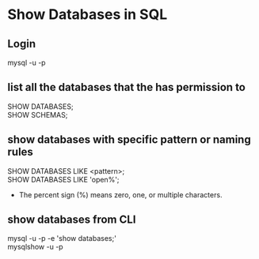 # Show Databases in SQL

## Login

mysql -u <user> -p

## list all the databases that the <user> has permission to

SHOW DATABASES; <br>
SHOW SCHEMAS;

## show databases with specific pattern or naming rules

SHOW DATABASES LIKE \<pattern\>; <br>
SHOW DATABASES LIKE 'open%';

- The percent sign (%) means zero, one, or multiple characters.

## show databases from CLI

mysql -u <user> -p -e 'show databases;' <br>
mysqlshow -u <user> -p
